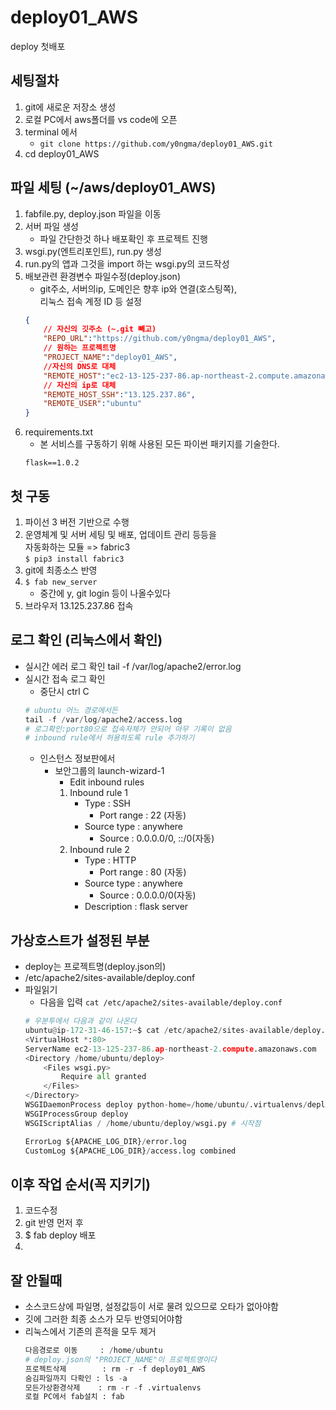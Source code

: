 # deploy01_AWS
deploy 첫배포

## 세팅절차
1. git에 새로운 저장소 생성
1. 로컬 PC에서 aws폴더를 vs code에 오픈
1. terminal 에서 
    - `git clone https://github.com/y0ngma/deploy01_AWS.git`
1. cd deploy01_AWS

## 파일 세팅 (~/aws/deploy01_AWS)
1. fabfile.py, deploy.json 파일을 이동
1. 서버 파일 생성
    - 파일 간단한것 하나 배포확인 후 프로젝트 진행
1. wsgi.py(엔트리포인트), run.py 생성
1. run.py의 앱과 그것을 import 하는 wsgi.py의 코드작성
1. 배보관련 환경변수 파일수정(deploy.json)
    - git주소, 서버의ip, 도메인은 향후 ip와 연결(호스팅쪽),  
    리눅스 접속 계정 ID 등 설정
    ```json
    {
        // 자신의 깃주소 (~.git 빼고)
        "REPO_URL":"https://github.com/y0ngma/deploy01_AWS",
        // 원하는 프로젝트명
        "PROJECT_NAME":"deploy01_AWS",
        //자신의 DNS로 대체
        "REMOTE_HOST":"ec2-13-125-237-86.ap-northeast-2.compute.amazonaws.com", 
        // 자신의 ip로 대체
        "REMOTE_HOST_SSH":"13.125.237.86",
        "REMOTE_USER":"ubuntu"
    }
    ```
1. requirements.txt
    - 본 서비스를 구동하기 위해 사용된 모든 파이썬 패키지를 기술한다.
    ```
    flask==1.0.2
    ```

## 첫 구동
1. 파이선 3 버전 기반으로 수행
1. 운영체계 및 서버 세팅 및 배포, 업데이트 관리 등등을   
    자동화하는 모듈 => fabric3  
    `$ pip3 install fabric3`
1. git에 최종소스 반영
1. `$ fab new_server`
    - 중간에 y, git login 등이 나올수있다
1. 브라우저 13.125.237.86 접속

## 로그 확인 (리눅스에서 확인)
- 실시간 에러 로그 확인
    tail -f /var/log/apache2/error.log 
- 실시간 접속 로그 확인
    - 중단시 ctrl C
    ```py
    # ubuntu 어느 경로에서든
    tail -f /var/log/apache2/access.log 
    # 로그확인:port80으로 접속자체가 안되어 아무 기록이 없음
    # inbound rule에서 허용하도록 rule 추가하기
    ```
    - 인스턴스 정보판에서 
        - 보안그룹의 launch-wizard-1
            - Edit inbound rules
            1. Inbound rule 1
                - Type : SSH
                    - Port range    : 22 (자동)
                - Source type       : anywhere
                    - Source        : 0.0.0.0/0, ::/0(자동)
            1. Inbound rule 2 
                - Type : HTTP 
                    - Port range    : 80 (자동)
                - Source type       : anywhere                
                    - Source        : 0.0.0.0/0(자동)
                - Description : flask server

## 가상호스트가 설정된 부분
- deploy는 프로젝트명(deploy.json의)
- /etc/apache2/sites-available/deploy.conf
- 파일읽기  
    - 다음을 입력 `cat /etc/apache2/sites-available/deploy.conf`
    ```py 
    # 우분투에서 다음과 같이 나온다
    ubuntu@ip-172-31-46-157:~$ cat /etc/apache2/sites-available/deploy.conf
    <VirtualHost *:80>
    ServerName ec2-13-125-237-86.ap-northeast-2.compute.amazonaws.com
    <Directory /home/ubuntu/deploy>
        <Files wsgi.py>
            Require all granted
        </Files>
    </Directory>
    WSGIDaemonProcess deploy python-home=/home/ubuntu/.virtualenvs/deploy python-path=/home/ubuntu/deploy
    WSGIProcessGroup deploy
    WSGIScriptAlias / /home/ubuntu/deploy/wsgi.py # 시작점

    ErrorLog ${APACHE_LOG_DIR}/error.log
    CustomLog ${APACHE_LOG_DIR}/access.log combined
    ```


## 이후 작업 순서(꼭 지키기)
1. 코드수정
1. git 반영 먼저 후
1. $ fab deploy 배포
1. 


## 잘 안될때
- 소스코드상에 파일명, 설정값등이 서로 물려 있으므로 오타가 없아야함
- 깃에 그러한 최종 소스가 모두 반영되어야함
- 리눅스에서 기존의 흔적을 모두 제거
    ```py  
    다음경로로 이동     : /home/ubuntu
    # deploy.json의 "PROJECT_NAME"이 프로젝트명이다
    프로젝트삭제        : rm -r -f deploy01_AWS
    숨김파일까지 다확인 : ls -a
    모든가상환경삭제    : rm -r -f .virtualenvs
    로컬 PC에서 fab설치 : fab
    ```